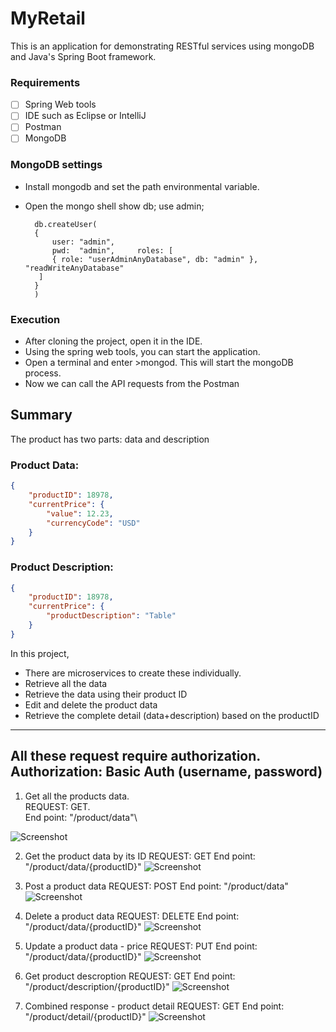 # MyRetail
This is an application for demonstrating RESTful services using mongoDB and Java's Spring Boot framework.

### Requirements
- [ ] Spring Web tools
- [ ] IDE such as Eclipse or IntelliJ
- [ ] Postman
- [ ] MongoDB

### MongoDB settings
- Install mongodb and set the path environmental variable.
- Open the mongo shell
        show db;
        use admin;

        
        db.createUser(
        {
            user: "admin",
            pwd:  "admin",     roles: [
            { role: "userAdminAnyDatabase", db: "admin" }, "readWriteAnyDatabase"
         ]
        }
        )
        


### Execution
- After cloning the project, open it in the IDE.
- Using the spring web tools, you can start the application.
- Open a terminal and enter >mongod. This will start the mongoDB process.
- Now we can call the API requests from the Postman

## Summary
The product has two parts: data and description
### Product Data:
```json
{
    "productID": 18978,
    "currentPrice": {
        "value": 12.23,
        "currencyCode": "USD"
    }
}
```

### Product Description:
```json
{
    "productID": 18978,
    "currentPrice": {
        "productDescription": "Table"
    }
}
```

In this project, 
- There are microservices to create these individually.
- Retrieve all the data
- Retrieve the data using their product ID
- Edit and delete the product data
- Retrieve the complete detail (data+description) based on the productID

***

## All these request require authorization.  Authorization: Basic Auth (username, password)

1. Get all the products data.\
    REQUEST: GET.\
    End point: "/product/data"\

![Screenshot](https://github.com/DrOctopusCodes/MyRetail/blob/main/screenshots/GetAllProductData.PNG)



2. Get the product data by its ID
REQUEST: GET 
End point: "/product/data/{productID}"
![Screenshot](https://github.com/DrOctopusCodes/MyRetail/blob/main/screenshots/GetProductDataByID.PNG)



3. Post a product data
REQUEST: POST
End point: "/product/data"
![Screenshot](https://github.com/DrOctopusCodes/MyRetail/blob/main/screenshots/PostProductData.PNG)



4. Delete a product data
REQUEST: DELETE
End point: "/product/data/{productID}"
![Screenshot](https://github.com/DrOctopusCodes/MyRetail/blob/main/screenshots/DeleteProductData.PNG)



5. Update a product data - price
REQUEST: PUT
End point: "/product/data/{productID}"
![Screenshot](https://github.com/DrOctopusCodes/MyRetail/blob/main/screenshots/PutUpdateProductData.PNG)



6. Get product descroption
REQUEST: GET
End point: "/product/description/{productID}"
![Screenshot](https://github.com/DrOctopusCodes/MyRetail/blob/main/screenshots/GetProductDescription.PNG)



7. Combined response - product detail
REQUEST: GET
End point: "/product/detail/{productID}"
![Screenshot](https://github.com/DrOctopusCodes/MyRetail/blob/main/screenshots/CombinedResponse.PNG)



